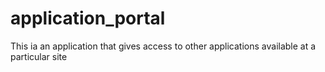 application_portal
==================

This ia an application that gives access to other applications available at a particular site
